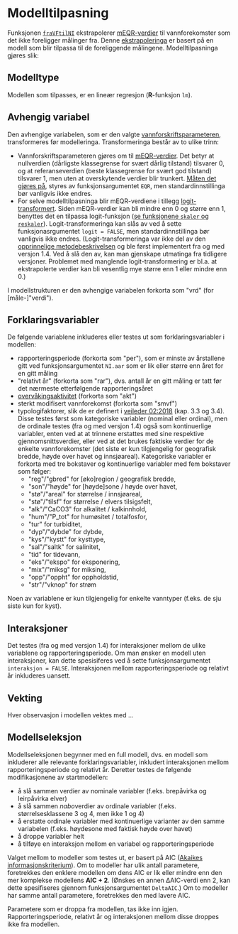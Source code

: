# Modelltilpasning

Funksjonen [`fraVFtilNI`](fraVFtilNI.md) ekstrapolerer [mEQR-verdier](mEQR.md) til vannforekomster som det ikke foreligger målinger fra.
Denne [ekstrapoleringa](extrapol.md) er basert på en modell som blir tilpassa til de foreliggende målingene.
Modelltilpasninga gjøres slik:


## Modelltype

Modellen som tilpasses, er en lineær regresjon (**R**-funksjon `lm`).


## Avhengig variabel

Den avhengige variabelen, som er den valgte [vannforskriftsparameteren](param.md), transformeres før modelleringa.
Transformeringa består av to ulike trinn:

* Vannforskriftsparameteren gjøres om til [mEQR-verdier](mEQR.md). Det betyr at nullverdien (dårligste klassegrense for svært dårlig tilstand) tilsvarer 0, og at referanseverdien (beste klassegrense for svært god tilstand) tilsvarer 1, men uten at overskytende verdier blir trunkert. [Måten det gjøres på](asympEQR.md), styres av funksjonsargumentet `EQR`, men standardinnstillinga bør vanligvis ikke endres.
* For selve modelltilpasninga blir mEQR-verdiene i tillegg [logit-transformert](https://en.wikipedia.org/wiki/Logit). Siden mEQR-verdier kan bli mindre enn 0 og større enn 1, benyttes det en tilpassa logit-funksjon ([se funksjonene `skaler` og `reskaler`](../R/Funksjon.R)). Logit-transformeringa kan slås av ved å sette funksjonasrgumentet `logit = FALSE`, men standardinnstillinga bør vanligvis ikke endres. (Logit-transformeringa var ikke del av den [opprinnelige metodebeskrivelsen](http://hdl.handle.net/11250/2631056) og ble først implementert fra og med versjon 1.4. Ved å slå den av, kan man gjenskape utmatinga fra tidligere versjoner. Problemet med manglende logit-transformering er bl.a. at ekstrapolerte verdier kan bli vesentlig mye større enn 1 eller mindre enn 0.)

I modellstrukturen er den avhengige variabelen forkorta som "vrd" (for [måle-]"verdi").


## Forklaringsvariabler

De følgende variablene inkluderes eller testes ut som forklaringsvariabler i modellen:

* rapporteringsperiode (forkorta som "per"), som er minste av årstallene gitt ved funksjonsargumentet `NI.aar` som er lik eller større enn året for en gitt måling 
* "relativt år" (forkorta som "rar"), dvs. antall år en gitt måling er tatt før det nærmeste etterfølgende rapporteringsåret
* [overvåkingsaktivitet](aktiv.md) (forkorta som "akt")
* sterkt modifisert vannforekomst (forkorta som "smvf")
* typologifaktorer, slik de er definert i [veileder 02:2018](https://www.vannportalen.no/veiledere/klassifiseringsveileder/) (kap. 3.3 og 3.4). Disse testes først som kategoriske variabler (nominal eller ordinal), men de ordinale testes (fra og med versjon 1.4) også som kontinuerlige variabler, enten ved at at trinnene erstattes med sine respektive gjennomsnittsverdier, eller ved at det brukes faktiske verdier for de enkelte vannforekomster (det siste er kun tilgjengelig for geografisk bredde, høyde over havet og innsjøareal). Kategoriske variabler er forkorta med tre bokstaver og kontinuerlige variabler med fem bokstaver som følger:
  * "reg"/"gbred" for [øko]region / geografisk bredde,
  * "son"/"høyde" for [høyde]sone / høyde over havet,
  * "stø"/"areal" for størrelse / innsjøareal,
  * "stø"/"tilsf" for størrelse / elvers tilsigsfelt,
  * "alk"/"CaCO3" for alkalitet / kalkinnhold,
  * "hum"/"P_tot" for humøsitet / totalfosfor,
  * "tur" for turbiditet,
  * "dyp"/"dybde" for dybde,
  * "kys"/"kystt" for kysttype,
  * "sal"/"saltk" for salinitet,
  * "tid" for tidevann,
  * "eks"/"ekspo" for eksponering,
  * "mix"/"miksg" for miksing,
  * "opp"/"oppht" for oppholdstid,
  * "str"/"vknop" for strøm

Noen av variablene er kun tilgjengelig for enkelte vanntyper (f.eks. de sju siste kun for kyst).


## Interaksjoner

Det testes (fra og med versjon 1.4) for interaksjoner mellom de ulike variablene og rapporteringsperiode.
Om man ønsker en modell uten interaksjoner, kan dette spesisiferes ved å sette funksjonsargumentet `interaksjon = FALSE`.
Interaksjonen mellom rapporteringsperiode og relativt år inkluderes uansett.


## Vekting

Hver observasjon i modellen vektes med ...


## Modellseleksjon

Modellseleksjonen begynner med en full modell, dvs. en modell som inkluderer alle relevante forklaringsvariabler, inkludert interaksjonen mellom rapporteringsperiode og relativt år. 
Deretter testes de følgende modifikasjonene av startmodellen:

* å slå sammen verdier av nominale variabler (f.eks. brepåvirka og leirpåvirka elver) 
* å slå sammen *nabo*verdier av ordinale variabler (f.eks. størrelsesklassene 3 og 4, men ikke 1 og 4)
* å erstatte ordinale variabler med kontinuerlige varianter av den samme variabelen (f.eks. høydesone med faktisk høyde over havet)
* å droppe variabler helt
* å tilføye en interaksjon mellom en variabel og rapporteringsperiode

Valget mellom to modeller som testes ut, er basert på AIC ([Akaikes informasjonskriterium](https://en.wikipedia.org/wiki/Akaike_information_criterion)). 
Om to modeller har ulik antall parametere, foretrekkes den enklere modellen om dens AIC er lik eller mindre enn den mer komplekse modellens **AIC + 2**.
(Ønskes en annen &Delta;AIC-verdi enn 2, kan dette spesifiseres gjennom funksjonsargumentet `DeltaAIC`.) 
Om to modeller har samme antall parametere, foretrekkes den med lavere AIC.

Parametere som er droppa fra modellen, tas ikke inn igjen.
Rapporteringsperiode, relativt år og interaksjonen mellom disse droppes ikke fra modellen.

